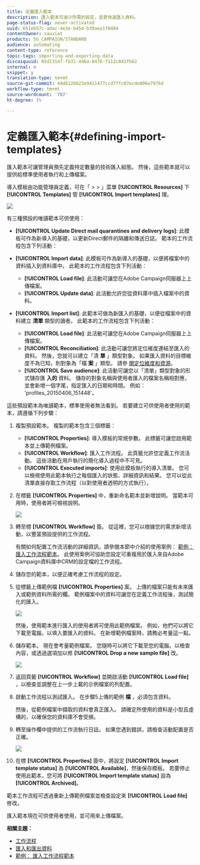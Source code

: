 ```yaml
---
title: 定義匯入範本
description: 匯入範本可減少所需的設定，並更快速匯入資料。
page-status-flag: never-activated
uuid: 651eb57c-adac-4e3e-b454-b39aea1f0484
contentOwner: sauviat
products: SG_CAMPAIGN/STANDARD
audience: automating
content-type: reference
topic-tags: importing-and-exporting-data
discoiquuid: 85d13147-fb31-446a-8476-f112c841fb82
internal: n
snippet: y
translation-type: tm+mt
source-git-commit: 44d6126023e9411477ccd7ffc07ecde806e7976d
workflow-type: tm+mt
source-wordcount: '787'
ht-degree: 1%

---
```



# 定義匯入範本{#defining-import-templates}

匯入範本可讓管理員預先定義特定數量的技術匯入組態。 然後，這些範本就可以提供給標準使用者執行和上傳檔案。

導入模板由功能管理員定義，可在「 > > 」菜單 **[!UICONTROL Resources]** 下 **[!UICONTROL Templates]** 管 **[!UICONTROL Import templates]** 理。

![](assets/import_template_list.png)

有三種預設的唯讀範本可供使用：

* **[!UICONTROL Update Direct mail quarantines and delivery logs]**: 此模板可作為新導入的基礎，以更新Direct郵件的隔離和傳送日誌。 範本的工作流程包含下列活動：
* **[!UICONTROL Import data]**: 此模板可作為新導入的基礎，以便將檔案中的資料插入到資料庫中。 此範本的工作流程包含下列活動：

   * **[!UICONTROL Load file]**: 此活動可讓您在Adobe Campaign伺服器上上傳檔案。
   * **[!UICONTROL Update data]**: 此活動允許您從資料庫中插入檔案中的資料。

* **[!UICONTROL Import list]**: 此範本可做為新匯入的基礎，以便從檔案中的資料建立 **清單** 類型的讀者。 此範本的工作流程包含下列活動：

   * **[!UICONTROL Load file]**: 此活動可讓您在Adobe Campaign伺服器上上傳檔案。
   * **[!UICONTROL Reconciliation]**: 此活動可讓您將定位維度連結至匯入的資料。 然後，您就可以建立「清 **單** 」類型對象。 如果匯入資料的目標維度不為已知，則對象為「檔 **案** 」類型。 請參 [閱定位維度和資源](../../automating/using/query.md#targeting-dimensions-and-resources)。
   * **[!UICONTROL Save audience]**: 此活動可讓您以「清單」類型對象的形式儲存匯 **入的** 資料。 儲存的對象名稱與使用者匯入的檔案名稱相對應，並會新增一個字尾，指定匯入的日期和時間。 例如： &#39;profiles_20150406_151448&#39;。

這些預設範本為唯讀範本，標準使用者無法看到。 若要建立可供使用者使用的範本，請遵循下列步驟：

1. 複製預設範本。 複製的範本包含三個標籤：

   * **[!UICONTROL Properties]**: 導入模板的常規參數。 此標籤可讓您啟用範本並上傳範例檔案。
   * **[!UICONTROL Workflow]**: 匯入工作流程。 此頁籤允許您定義工作流活動。 這些活動在用戶執行的簡化導入過程中不可見。
   * **[!UICONTROL Executed imports]**: 使用此模板執行的導入清單。 您可以檢視使用此範本執行之每個匯入的狀態、詳細資訊和結果。 您可以從此清單直接存取工作流程（以對使用者透明的方式執行）。

1. 在標籤 **[!UICONTROL Properties]** 中，重新命名範本並新增說明。 當範本可用時，使用者將可檢視說明。

   ![](assets/simplified_import_model1.png)

1. 轉至標 **[!UICONTROL Workflow]** 簽。 從這裡，您可以根據您的需求新增活動，以豐富預設提供的工作流程。

   有關如何配置工作流活動的詳細資訊，請參閱本節中介紹的使用案例： [範例： 匯入工作流程範本](../../automating/using/creating-import-workflow-templates.md)。 此使用案例可協助您設定可重複用於匯入來自Adobe Campaign資料庫中CRM的設定檔的工作流程。

1. 儲存您的範本，以便正確考慮工作流程的設定。
1. 從標籤上傳範例檔 **[!UICONTROL Properties]** 案。 上傳的檔案只能有未來匯入或範例資料所需的欄。 範例檔案中的資料可讓您在定義工作流程後，測試簡化的匯入。

   ![](assets/import_template_sample.png)

   然後，使用範本進行匯入的使用者將可使用此範例檔案。 例如，他們可以將它下載至電腦，以填入要匯入的資料。 在新增範例檔案時，請務必考量這一點。

1. 儲存範本。 現在會考量範例檔案。 您隨時可以將它下載至您的電腦，以檢查內容，或透過選項加以修 **[!UICONTROL Drop a new sample file]** 改。

   ![](assets/simplified_import_model2.png)

1. 返回頁籤 **[!UICONTROL Workflow]** 並開啟活動 **[!UICONTROL Load file]** ，以檢查並調整在上一步上載的示例檔案的列配置。
1. 啟動工作流程以測試匯入。 在步驟5上傳的範例 **檔** ，必須包含資料。

   然後，從範例檔案中擷取的資料會真正匯入。 請確定所使用的資料是小型且虛構的，以確保您的資料庫不會受損。

1. 轉至操作欄中提供的工作流執行日誌。 如果您遇到錯誤，請檢查活動配置是否正確。

   ![](assets/simplified_import_model3.png)

1. 在標 **[!UICONTROL Properties]** 簽中，將設定 **[!UICONTROL Import template status]** 為 **[!UICONTROL Available]**，然後保存模板。 若要停止使用此範本，您可將 **[!UICONTROL Import template status]** 設為 **[!UICONTROL Archived]**。

範本工作流程可透過重新上傳範例檔案並檢查設定來 **[!UICONTROL Load file]** 修改。

匯入範本現在可供使用者使用，並可用來上傳檔案。

**相關主題：**

* [工作流程](../../automating/using/get-started-workflows.md)
* [匯入和匯出資料](../../automating/using/about-data-import-and-export.md)
* [範例： 匯入工作流程範本](../../automating/using/creating-import-workflow-templates.md)

